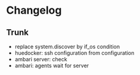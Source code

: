 
# Changelog

## Trunk

* replace system.discover by if_os condition
* huedocker: ssh configuration from configuration
* ambari server: check
* ambari: agents wait for server
